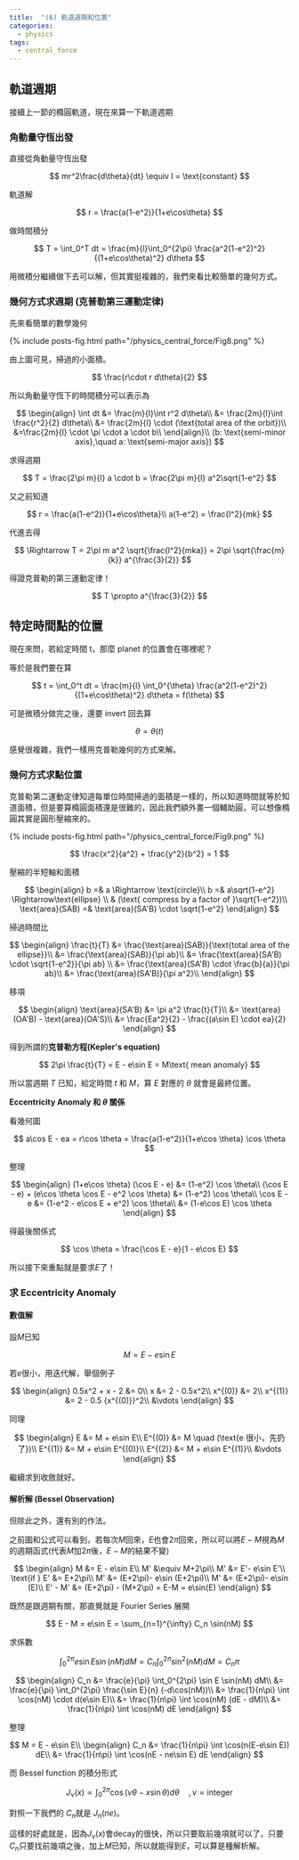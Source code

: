 ```yaml
---
title:  "(6) 軌道週期和位置"
categories:
  - physics
tags:
  - central_force
---
```



## 軌道週期

接續上一節的橢圓軌道，現在來算一下軌道週期


### 角動量守恆出發

直接從角動量守恆出發

$$
mr^2\frac{d\theta}{dt} \equiv l = \text{constant}
$$


軌道解

$$
r = \frac{a(1-e^2)}{1+e\cos\theta}
$$

做時間積分

$$
T = \int_0^T dt = \frac{m}{l}\int_0^{2\pi} \frac{a^2(1-e^2)^2}{(1+e\cos\theta)^2} d\theta
$$

用微積分繼續做下去可以解，但其實挺複雜的，我們來看比較簡單的幾何方式。


### 幾何方式求週期 (克普勒第三運動定律)

先來看簡單的數學幾何

{% include posts-fig.html path="/physics_central_force/Fig8.png" %}

由上圖可見，掃過的小面積。

$$
\frac{r\cdot r d\theta}{2}
$$


所以角動量守恆下的時間積分可以表示為


$$
\begin{align}
\int dt &= \frac{m}{l}\int r^2 d\theta\\
&= \frac{2m}{l}\int \frac{r^2}{2} d\theta\\
&= \frac{2m}{l} \cdot (\text{total area of the orbit})\\
&=\frac{2m}{l} \cdot \pi \cdot a \cdot b\\
\end{align}\\
(b: \text{semi-minor axis},\quad a: \text{semi-major axis})
$$

求得週期

$$
T = \frac{2\pi m}{l} a \cdot b = \frac{2\pi m}{l} a^2\sqrt{1-e^2}
$$

又之前知道

$$
r = \frac{a(1-e^2)}{1+e\cos\theta}\\
a(1-e^2) = \frac{l^2}{mk}
$$

代進去得

$$
\Rightarrow T = 2\pi m a^2 \sqrt{\frac{l^2}{mka}} = 2\pi \sqrt{\frac{m}{k}} a^{\frac{3}{2}}
$$

得證克普勒的第三運動定律！

$$
T \propto a^{\frac{3}{2}}
$$

## 特定時間點的位置

現在來問，若給定時間 t，那麼 planet 的位置會在哪裡呢？


等於是我們要在算

$$
t = \int_0^t dt = \frac{m}{l} \int_0^{\theta} \frac{a^2(1-e^2)^2}{(1+e\cos\theta)^2} d\theta = f(\theta)
$$

可是微積分做完之後，還要 invert 回去算

$$
\theta = \theta(t)
$$

感覺很複雜，我們一樣用克普勒幾何的方式來解。


### 幾何方式求點位置

克普勒第二運動定律知道每單位時間掃過的面積是一樣的，所以知道時間就等於知道面積，但是要算橢圓面積還是很難的，因此我們額外畫一個輔助圓，可以想像橢圓其實是圓形壓縮來的。

{% include posts-fig.html path="/physics_central_force/Fig9.png" %}

$$
\frac{x^2}{a^2} + \frac{y^2}{b^2} = 1
$$

壓縮的半短軸和面積

$$
\begin{align}
b =& a \Rightarrow \text{circle}\\
b =& a\sqrt{1-e^2} \Rightarrow\text{ellipse} \\
& (\text{ compress by a factor of }\sqrt{1-e^2})\\
\text{area}(SAB) =& \text{area}(SA'B) \cdot \sqrt{1-e^2}
\end{align}
$$

掃過時間比

$$
\begin{align}
\frac{t}{T} &= \frac{\text{area}(SAB)}{\text{total area of the ellipse}}\\
&= \frac{\text{area}(SAB)}{\pi ab}\\
&= \frac{\text{area}(SA'B) \cdot \sqrt{1-e^2}}{\pi ab} \\
&= \frac{\text{area}(SA'B) \cdot \frac{b}{a}}{\pi ab}\\
&= \frac{\text{area}(SA'B)}{\pi a^2}\\
\end{align}
$$

移項

$$
\begin{align}
\text{area}(SA'B) &= \pi a^2 \frac{t}{T}\\
&= \text{area}(OA'B) - \text{area}(OA'S)\\
&= \frac{Ea^2}{2} - \frac{(a\sin E) \cdot ea}{2}
\end{align}
$$


得到所謂的**克普勒方程(Kepler's equation)**

$$
2\pi \frac{t}{T} = E - e\sin E = M\text{ mean anomaly}
$$

所以當週期 $T$ 已知，給定時間 $t$ 和 $M$，算 $E$ 對應的 $\theta$ 就會是最終位置。


**Eccentricity Anomaly 和 $\theta$ 關係**

看幾何圖

$$
a\cos E - ea = r\cos \theta = \frac{a(1-e^2)}{1+e\cos \theta} \cos \theta
$$

整理

$$
\begin{align}
(1+e\cos \theta) (\cos E - e) &= (1-e^2) \cos \theta\\
(\cos E - e) + (e\cos \theta \cos E - e^2 \cos \theta) &= (1-e^2) \cos \theta\\
\cos E - e &= (1-e^2 - e\cos E + e^2) \cos \theta\\
&= (1-e\cos E) \cos \theta
\end{align}
$$

得最後關係式

$$
\cos \theta = \frac{\cos E - e}{1 - e\cos E}
$$

所以接下來重點就是要求$E$了！

### 求 Eccentricity Anomaly

#### 數值解

設$M$已知

$$
M = E - e\sin E
$$

若$e$很小，用迭代解，舉個例子

$$
\begin{align}
0.5x^2 + x - 2 &= 0\\
x &= 2 - 0.5x^2\\
x^{(0)} &= 2\\
x^{(1)} &= 2 - 0.5 {x^{(0)}}^2\\
&\vdots
\end{align}
$$

同理

$$
\begin{align}
E &= M + e\sin E\\
E^{(0)} &= M \quad (\text{e 很小，先扔了})\\
E^{(1)} &= M + e\sin E^{(0)}\\
E^{(2)} &= M + e\sin E^{(1)}\\
&\vdots
\end{align}
$$

繼續求到收斂就好。

#### 解析解 (Bessel Observation)

但除此之外，還有別的作法。


之前圖和公式可以看到，若每次$M$回來，$E$也會$2\pi$回來，所以可以將$E-M$視為$M$的週期函式(代表$M$加$2\pi$後，$E-M$的結果不變)

$$
\begin{align}
M &= E - e\sin E\\
M' &\equiv M+2\pi\\
M' &= E'- e\sin E'\\
\text{if } E' &= E+2\pi\\
M' &= (E+2\pi)- e\sin (E+2\pi)\\
M' &= (E+2\pi)- e\sin (E)\\
E' - M' &= (E+2\pi) - (M+2\pi) = E-M = e\sin(E)
\end{align}
$$


既然是跟週期有關，那直覺就是 Fourier Series 展開

$$
E - M = e\sin E = \sum_{n=1}^{\infty} C_n \sin(nM)
$$

求係數

$$
\int_0^{2\pi} e\sin E \sin(nM) dM = C_n \int_0^{2\pi} \sin^2(nM) dM = C_n \pi
$$

$$
\begin{align}
C_n &= \frac{e}{\pi} \int_0^{2\pi} \sin E \sin(nM) dM\\
&= \frac{e}{\pi} \int_0^{2\pi} \frac{\sin E}{n} (-d\cos(nM))\\
&= \frac{1}{n\pi} \int \cos(nM) \cdot d(e\sin E)\\
&= \frac{1}{n\pi} \int \cos(nM) (dE - dM)\\
&= \frac{1}{n\pi} \int \cos(nM) dE
\end{align}
$$

整理

$$
M = E - e\sin E\\
\begin{align}
C_n &= \frac{1}{n\pi} \int \cos(n(E-e\sin E)) dE\\
&= \frac{1}{n\pi} \int \cos(nE - ne\sin E) dE
\end{align}
$$

而 Bessel function 的積分形式

$$
J_\nu(x) \propto \int_0^{2\pi} \cos(\nu\theta - x\sin\theta) d\theta \quad , \nu = \text{integer}
$$

對照一下我們的 $C_n$就是 $J_n(ne)$。

這樣的好處就是，因為$J_\nu(x)$會decay的很快，所以只要取前幾項就可以了，只要$C_n$只要找前幾項之後，加上$M$已知，所以就能得到$E$，可以算是種解析解。

